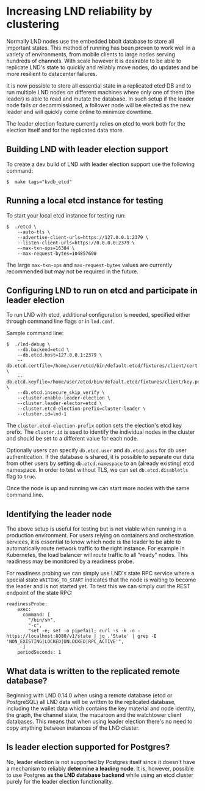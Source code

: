 # Increasing LND reliability by clustering

Normally LND nodes use the embedded bbolt database to store all important states.
This method of running has been proven to work well in a variety of environments,
from mobile clients to large nodes serving hundreds of channels. With scale however
it is desirable to be able to replicate LND's state to quickly and reliably move nodes,
do updates and be more resilient to datacenter failures.

It is now possible to store all essential state in a replicated etcd DB and to
run multiple LND nodes on different machines where only one of them (the leader) 
is able to read and mutate the database. In such setup if the leader node fails
or decommissioned, a follower node will be elected as the new leader and will
quickly come online to minimize downtime.

The leader election feature currently relies on etcd to work both for the election
itself and for the replicated data store.

## Building LND with leader election support

To create a dev build of LND with leader election support use the following command:

```shell
$  make tags="kvdb_etcd"
```

## Running a local etcd instance for testing

To start your local etcd instance for testing run:

```shell
$  ./etcd \
    --auto-tls \
    --advertise-client-urls=https://127.0.0.1:2379 \
    --listen-client-urls=https://0.0.0.0:2379 \
    --max-txn-ops=16384 \
    --max-request-bytes=104857600
```

The large `max-txn-ops` and `max-request-bytes` values are currently recommended
but may not be required in the future.

## Configuring LND to run on etcd and participate in leader election

To run LND with etcd, additional configuration is needed, specified either
through command line flags or in `lnd.conf`.

Sample command line:

```shell
$  ./lnd-debug \
    --db.backend=etcd \
    --db.etcd.host=127.0.0.1:2379 \
    --db.etcd.certfile=/home/user/etcd/bin/default.etcd/fixtures/client/cert.pem \
    --db.etcd.keyfile=/home/user/etcd/bin/default.etcd/fixtures/client/key.pem \
    --db.etcd.insecure_skip_verify \
    --cluster.enable-leader-election \
    --cluster.leader-elector=etcd \
    --cluster.etcd-election-prefix=cluster-leader \
    --cluster.id=lnd-1
```
The `cluster.etcd-election-prefix` option sets the election's etcd key prefix. 
The `cluster.id` is used to identify the individual nodes in the cluster
and should be set to a different value for each node.

Optionally users can specify `db.etcd.user` and `db.etcd.pass` for db user
authentication. If the database is shared, it is possible to separate our data
from other users by setting `db.etcd.namespace` to an (already existing) etcd
namespace. In order to test without TLS, we can set `db.etcd.disabletls`
flag to `true`.

Once the node is up and running we can start more nodes with the same command line.

## Identifying the leader node

The above setup is useful for testing but is not viable when running in a production
environment. For users relying on containers and orchestration services, it is
essential to know which node is the leader to be able to automatically route
network traffic to the right instance. For example in Kubernetes, the load balancer
will route traffic to all "ready" nodes. This readiness may be monitored by a
readiness probe.

For readiness probing we can simply use LND's state RPC service where a special state
`WAITING_TO_START` indicates that the node is waiting to become the leader and is
not started yet. To test this we can simply curl the REST endpoint of the state RPC:

```
readinessProbe:
    exec:
      command: [
        "/bin/sh",
        "-c",
        "set -e; set -o pipefail; curl -s -k -o - https://localhost:8080/v1/state | jq .'State' | grep -E 'NON_EXISTING|LOCKED|UNLOCKED|RPC_ACTIVE'",
      ]
    periodSeconds: 1
```

## What data is written to the replicated remote database? 

Beginning with LND 0.14.0 when using a remote database (etcd or PostgreSQL) all
LND data will be written to the replicated database, including the wallet data
which contains the key material and node identity, the graph, the channel state,
the macaroon and the watchtower client databases. This means that when using
leader election there's no need to copy anything between instances of the LND
cluster.

## Is leader election supported for Postgres?

No, leader election is not supported by Postgres itself since it doesn't have a
mechanism to reliably **determine a leading node**. It is, however, possible to
use Postgres **as the LND database backend** while using an etcd cluster purely
for the leader election functionality. 
